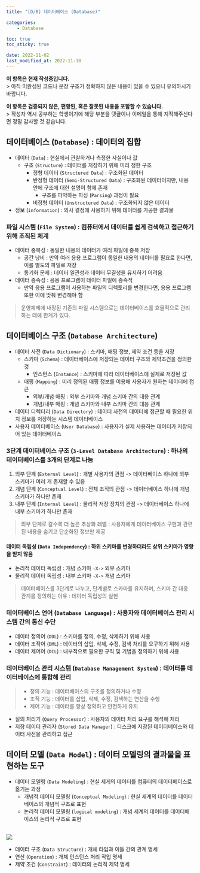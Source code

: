 ```yaml
---
title: "[D/B] 데이터베이스 (Database)"

categories:
    - Database

toc: true
toc_sticky: true

date: 2022-11-02
last_modified_at: 2022-11-18
---
```


<p class="notice--primary"><strong>이 항목은 현재 작성중입니다.</strong><br>> 아직 미완성된 코드나 문장 구조가 정확하지 않은 내용이 있을 수 있으니 유의하시기 바랍니다.</p>

<p class="notice--warning"><strong>이 항목은 검증되지 않은, 편향된, 혹은 잘못된 내용을 포함할 수 있습니다.</strong><br>> 작성자 역시 공부하는 학생이기에 해당 부분을 댓글이나 이메일을 통해 지적해주신다면 정말 감사할 것 같습니다.</p>

## 데이터베이스 (```Database```) : 데이터의 집합
- 데이터 (```Data```) : 현실에서 관찰하거나 측정한 사실이나 값
  - 구조 (```Structure```) : 데이터를 저장하기 위해 미리 정한 구조
    - 정형 데이터 (```Structured Data```) : 구조화된 데이터
    - 반정형 데이터 (```Semi-Structured Data```) : 구조화된 데이터이지만, 내용 안에 구조에 대한 설명이 함께 존재
      - 구조를 파악하는 파싱 (```Parsing```) 과정이 필요
    - 비정형 데이터 (```Unstructured Data```) : 구조화되지 않은 데이터
- 정보 (```information```) : 의사 결정에 사용하기 위해 데이터를 가공한 결과물

### 파일 시스템 (```File System```) : 컴퓨터에서 데이터를 쉽게 검색하고 접근하기 위해 조직된 체계
- 데이터 중복성 : 동일한 내용의 데이터가 여러 파일에 중복 저장
  - 공간 낭비 : 만약 여러 응용 프로그램이 동일한 내용의 데이터를 필요로 한다면, 이를 별도의 파일로 저장
  - 동기화 문제 : 데이터 일관성과 데이터 무결성을 유지하기 어려움
- 데이터 종속성 : 응용 프로그램이 데이터 파일에 종속적
  - 만약 응용 프로그램이 사용하는 파일의 디렉토리를 변경한다면, 응용 프로그램 또한 이에 맞춰 변경해야 함

> 운영체제에 내장된 기존의 파일 시스템으로는 데이터베이스를 효율적으로 관리하는 데에 한계가 있다.

## 데이터베이스 구조 (```Database Architecture```)
- 데이터 사전 (```Data Dictionary```) : 스키마, 매핑 정보, 제약 조건 등을 저장
  - 스키마 (```Schema```) : 데이터베이스에 저장되는 데이터 구조와 제약조건을 정의한 것
    - 인스턴스 (```Instance```) : 스키마에 따라 데이터베이스에 실제로 저장된 값
  - 매핑 (```Mapping```) : 미리 정의된 매핑 정보를 이용해 사용자가 원하는 데이터에 접근
    - 외부/개념 매핑 : 외부 스키마와 개념 스키마 간의 대응 관계
    - 개념/내부 매핑 : 개념 스키마와 내부 스키마 간의 대응 관계
- 데이터 디렉터리 (```Data Directory```) : 데이터 사전의 데이터에 접근할 때 필요한 위치 정보를 저장하는 시스템 데이터베이스
- 사용자 데이터베이스 (```User Database```) : 사용자가 실제 사용하는 데이터가 저장되어 있는 데이터베이스

### 3단계 데이터베이스 구조 (```3-Level Database Architecture```) : 하나의 데이터베이스를 3개의 단계로 나눔

1. 외부 단계 (```External Level```) : 개별 사용자의 관점 -> 데이터베이스 하나에 외부 스키마가 여러 개 존재할 수 있음
2. 개념 단계 (```Conceptual Level```) : 전체 조직의 관점 -> 데이터베이스 하나에 개념 스키마가 하나만 존재
3. 내부 단계 (```Internal Level```) : 물리적 저장 장치의 관점 -> 데이터베이스 하나에 내부 스키마가 하나만 존재

> 외부 단계로 갈수록 더 높은 추상화 레벨 : 사용자에게 데이터베이스 구현과 관련된 내용을 숨기고 단순화된 정보만 제공

#### 데이터 독립성 (```Data Independency```) : 하위 스키마를 변경하더라도 상위 스키마가 영향을 받지 않음
- 논리적 데이터 독립성 : 개념 스키마 ```-X->``` 외부 스키마
- 물리적 데이터 독립성 : 내부 스키마 ```-X->``` 개념 스키마

> 데이터베이스를 3단계로 나누고, 단계별로 스카마를 유지하며, 스키마 간 대응 관계를 정의하는 이유 : 데이터 독립성의 실현

### 데이터베이스 언어 (```Database Language```) : 사용자와 데이터베이스 관리 시스템 간의 통신 수단
- 데이터 정의어 (```DDL```) : 스키마를 정의, 수정, 삭제하기 위해 사용
- 데이터 조작어 (```DML```) : 데이터의 삽입, 삭제, 수정, 검색 처리를 요구하기 위해 사용
- 데이터 제어어 (```DCL```) : 내부적으로 필요한 규칙 및 기법을 정의하기 위해 사용

### 데이터베이스 관리 시스템 (```Database Management System```) : 데이터를 데이터베이스에 통합해 관리
> - 정의 기능 : 데이터베이스의 구조를 정의하거나 수정
> - 조직 기능 : 데이터를 삽입, 삭제, 수정, 검색하는 연산을 수행
> - 제어 기능 : 데이터를 항상 정확하고 안전하게 유지

- 질의 처리기 (```Query Processor```) : 사용자의 데이터 처리 요구를 해석해 처리
- 저장 데이터 관리자 (```Stored Data Manager```) : 디스크에 저장된 데이터베이스와 데이터 사전을 관리하고 접근

## 데이터 모델 (```Data Model```) : 데이터 모델링의 결과물을 표현하는 도구
- 데이터 모델링 (```Data Modeling```) : 현실 세게의 데이터를 컴퓨터의 데이터베이스로 옮기는 과정
  - 개념적 데이터 모델링 (```Conceptual Modeling```) : 현실 세계의 데이터를 데이터베이스의 개념적 구조로 표현
  - 논리적 데이터 모델링 (```logical modeling```) : 개념 세계의 데이터를 데이터베이스의 논리적 구조로
표현
<br>

<img src="https://mblogthumb-phinf.pstatic.net/20130909_221/james_parku_1378690124507WakE9_JPEG/4.jpg?type=w2">

- 데이터 구조 (```Data Structure```) : 개체 타입과 이들 간의 관계 명세
- 연산 (```Operation```) : 개체 인스턴스 처리 작업 명세
- 제약 조건 (```Constraint```) : 데이터의 논리적 제약 명세